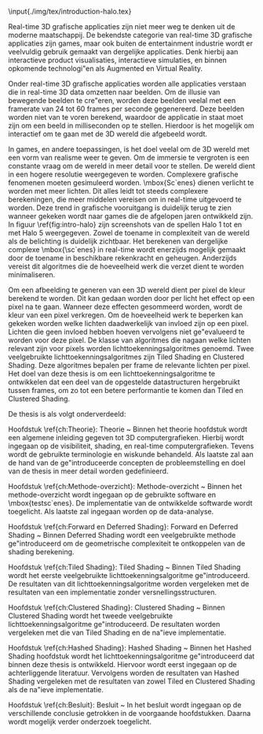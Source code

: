 \input{./img/tex/introduction-halo.tex}

Real-time 3D grafische applicaties zijn niet meer weg te denken uit de moderne
maatschappij. De bekendste categorie van real-time 3D grafische applicaties zijn
games, maar ook buiten de entertainment industrie wordt er veelvuldig gebruik
gemaakt van dergelijke applicaties. Denk hierbij aan interactieve product 
visualisaties, interactieve simulaties, en binnen opkomende technologi\"en als 
Augmented en Virtual Reality. 

Onder real-time 3D grafische applicaties worden alle applicaties verstaan die in
real-time 3D data omzetten naar beelden. Om de illusie van bewegende beelden te
cre\"eren, worden deze beelden veelal met een framerate van 24 tot 60 frames per
seconde gegenereerd. Deze beelden worden niet van te voren berekend, waardoor de
applicatie in staat moet zijn om een beeld in milliseconden op te stellen. 
Hierdoor is het mogelijk om interactief om te gaan met de 3D wereld die afgebeeld
wordt.

In games, en andere toepassingen, is het doel veelal om de 3D wereld met een vorm
van realisme weer te geven. Om de immersie te vergroten is een constante vraag
om de wereld in meer detail voor te stellen. De wereld dient in een hogere resolutie
weergegeven te worden. Complexere grafische fenomenen moeten gesimuleerd worden. 
\mbox{Sc\`enes} dienen verlicht te worden met meer lichten. Dit alles leidt tot 
steeds complexere berekeningen, die meer middelen vereisen om in real-time
uitgevoerd te worden. Deze trend in grafische vooruitgang is duidelijk terug
te zien wanneer gekeken wordt naar games die de afgelopen jaren ontwikkeld zijn.
In figuur \ref{fig:intro-halo} zijn screenshots van de spellen Halo 1 tot en met Halo 5 weergegeven.
Zowel de toename in complexiteit van de wereld als de belichting is duidelijk zichtbaar.
Het berekenen van dergelijke complexe \mbox{\sc\`enes} in real-time wordt enerzijds
mogelijk gemaakt door de toename in beschikbare rekenkracht en geheugen. Anderzijds
vereist dit algoritmes die de hoeveelheid werk die verzet dient te worden minimaliseren.

Om een afbeelding te generen van een 3D wereld dient per pixel de kleur berekend te 
worden. Dit kan gedaan worden door per licht het effect op een pixel na te gaan.
Wanneer deze effecten gesommeerd worden, wordt de kleur van een pixel verkregen.
Om de hoeveelheid werk te beperken kan gekeken worden welke lichten daadwerkelijk
van invloed zijn op een pixel. Lichten die geen invloed hebben hoeven vervolgens
niet ge\"evalueerd te worden voor deze pixel. De klasse van algoritmes die nagaan
welke lichten relevant zijn voor pixels worden lichttoekenningsalgoritmes genoemd.
Twee veelgebruikte lichttoekenningsalgoritmes zijn Tiled Shading en Clustered Shading.
Deze algoritmes bepalen per frame de relevante lichten per pixel.
Het doel van deze thesis is om een lichttoekenningsalgoritme te ontwikkelen dat een
deel van de opgestelde datastructuren hergebruikt tussen frames, om zo tot een 
betere performantie te komen dan Tiled en Clustered Shading.

De thesis is als volgt onderverdeeld:

Hoofdstuk \ref{ch:Theorie}: Theorie
  ~ Binnen het theorie hoofdstuk wordt een algemene inleiding gegeven tot 3D computergrafieken.
    Hierbij wordt ingegaan op de visibiliteit, shading, en real-time computergrafieken. Tevens
    wordt de gebruikte terminologie en wiskunde behandeld. Als laatste zal aan de hand van de
    ge\"introduceerde concepten de probleemstelling en doel van de thesis in meer detail worden
    gedefinieerd.
    
Hoofdstuk \ref{ch:Methode-overzicht}: Methode-overzicht
  ~ Binnen het methode-overzicht wordt ingegaan op de gebruikte software en \mbox{testsc\`enes}.
    De implementatie van de ontwikkelde softwarde wordt toegelicht. Als laatste zal ingegaan
    worden op de data-analyse.
    
Hoofdstuk \ref{ch:Forward en Deferred Shading}: Forward en Deferred Shading
  ~ Binnen Deferred Shading wordt een veelgebruikte methode ge\"introduceerd om de geometrische
    complexiteit te ontkoppelen van de shading berekening. 
    
Hoofdstuk \ref{ch:Tiled Shading}: Tiled Shading
  ~ Binnen Tiled Shading wordt het eerste veelgebruikte lichttoekenningsalgoritme ge\"introduceerd.
    De resultaten van dit lichttoekenningsalgoritme worden vergeleken met de resultaten van een
    implementatie zonder versnellingsstructuren.
    
Hoofdstuk \ref{ch:Clustered Shading}: Clustered Shading
  ~ Binnen Clustered Shading wordt het tweede veelgebruikte lichttoekenningsalgoritme ge\"introduceerd.
    De resultaten worden vergeleken met die van Tiled Shading en de na\"ieve implementatie.
    
Hoofdstuk \ref{ch:Hashed Shading}: Hashed Shading
  ~ Binnen het Hashed Shading hoofdstuk wordt het lichttoekenningsalgoritme ge\"introduceerd dat 
    binnen deze thesis is ontwikkeld. Hiervoor wordt eerst ingegaan op de achterliggende literatuur.
    Vervolgens worden de resultaten van Hashed Shading vergeleken met de resultaten van zowel Tiled en
    Clustered Shading als de na\"ieve implementatie.
    
Hoofdstuk \ref{ch:Besluit}: Besluit
  ~ In het besluit wordt ingegaan op de verschillende conclusie getrokken in de voorgaande hoofdstukken.
    Daarna wordt mogelijk verder onderzoek toegelicht.

